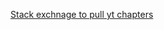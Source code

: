 [Stack exchnage to pull yt chapters](https://stackoverflow.com/questions/63821605/how-do-i-get-info-about-a-youtube-videos-chapters-from-the-api)

